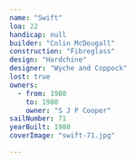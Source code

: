 ```yaml
---
name: "Swift"
loa: 22
handicap: null
builder: "Colin McDougall"
construction: "Fibreglass"
design: "Hardchine"
designer: "Wyche and Coppock"
lost: true
owners:
  - from: 1980
    to: 1980
    owner: "S J P Cooper"
sailNumber: 71
yearBuilt: 1980
coverImage: "swift-71.jpg"

---
```

